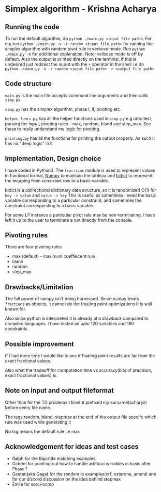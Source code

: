 

# Simplex algorithm - Krishna Acharya

## Running the code

To run the default algorithm, do `python ./main.py <input file path>`. 
For e.g run `python ./main.py -v -r random <input file path>` for running the simplex algorithm with random pivot rule in verbose mode. 
Run `python ./main.py -h` for additional explanation. 
Note: verbose mode is off by default. Also the output is printed directly on the terminal, if this is undesired just redirect the ouput with the `>`  operator in the shell i.e do `python ./main.py -v -r random <input file path>  > <output file path>`

## Code structure
`main.py` is the main file accepts command line arguments and then calls `simp.py`

`simp.py` has the simplex algorithm, phase I, II, pivoting etc.

`helper_funcs.py` has all the helper functions used in `simp.py` e.g  ratio test, parsing the input, pivoting rules -  max, random, bland and step_max. See these to really understand my logic for pivoting.

`printing.py` has all the functions for printing the output properly. As such it has no "deep logic" in it

## Implementation, Design choice

I have coded in Python3. The `fractions` module is used to represent values in fractional format, [Numpy](http://www.numpy.org/) to maintain the tableau and [bidict](https://bidict.readthedocs.io/en/master/) to represent the mapping from constraint row to a basic variable.

bidict is a bidirectional dictionary data structure, so it is randomized O(1) for `key -> value` and `value -> key` This is useful as sometimes I need the basic variable corresponding to a particular constraint, and sometimes the constraint corresponding to a basic variable. 

For some LP instance a particular pivot rule may be non-terminating. I have left it up to the user to terminate a run directly from the console.

## Pivoting rules

There are four pivoting rules

 * max (default) - maximum coeffiecent rule
 * bland
 * random
 * step_max

## Drawbacks/Limitation

The full power of numpy isn't being harnessed. Since numpy treats `fractions` as objects, it cannot do the floating point optimizations it is well known for. 

Also since python is interpreted it is already at a drawback compared to compiled languages. I have tested on upto 120 variables and 190 constraints. 


## Possible improvement

If I had more time I would like to see if floating point results are far from the exact fractional values. 

Also what the tradeoff for computation time vs accuracy(bits of precision, exact fractional values) is.

## Note on input and output fileformat
Other than for the TD problems I havent prefixed my surname(acharya) before every file name.

The tags random, bland, stepmax  at the end of the output file specify which rule was used while generating it

No tag means the default rule i.e max  

## Acknowledgement for ideas and test cases

 * Ralph for the Bipartite matching examples
 * Gabriel for pointing out how to handle artificial variables in basis after Phase 1
 * Gaetan(aka Gaga) for the random lp examples(orf, osterone, ament) and for our discord discussion on the idea behind stepmax
 * Emile for sorci-comp
